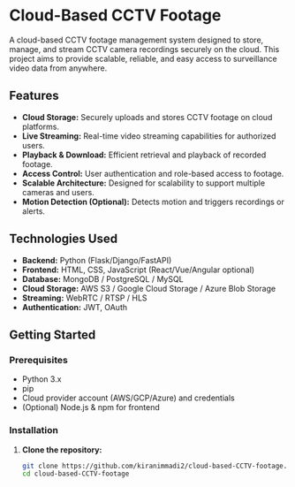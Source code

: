 # Cloud-Based CCTV Footage

A cloud-based CCTV footage management system designed to store, manage, and stream CCTV camera recordings securely on the cloud. This project aims to provide scalable, reliable, and easy access to surveillance video data from anywhere.

## Features

- **Cloud Storage:** Securely uploads and stores CCTV footage on cloud platforms.
- **Live Streaming:** Real-time video streaming capabilities for authorized users.
- **Playback & Download:** Efficient retrieval and playback of recorded footage.
- **Access Control:** User authentication and role-based access to footage.
- **Scalable Architecture:** Designed for scalability to support multiple cameras and users.
- **Motion Detection (Optional):** Detects motion and triggers recordings or alerts.

## Technologies Used

- **Backend:** Python (Flask/Django/FastAPI)
- **Frontend:** HTML, CSS, JavaScript (React/Vue/Angular optional)
- **Database:** MongoDB / PostgreSQL / MySQL
- **Cloud Storage:** AWS S3 / Google Cloud Storage / Azure Blob Storage
- **Streaming:** WebRTC / RTSP / HLS
- **Authentication:** JWT, OAuth

## Getting Started

### Prerequisites

- Python 3.x
- pip
- Cloud provider account (AWS/GCP/Azure) and credentials
- (Optional) Node.js & npm for frontend

### Installation

1. **Clone the repository:**
   ```bash
   git clone https://github.com/kiranimmadi2/cloud-based-CCTV-footage.git
   cd cloud-based-CCTV-footage
